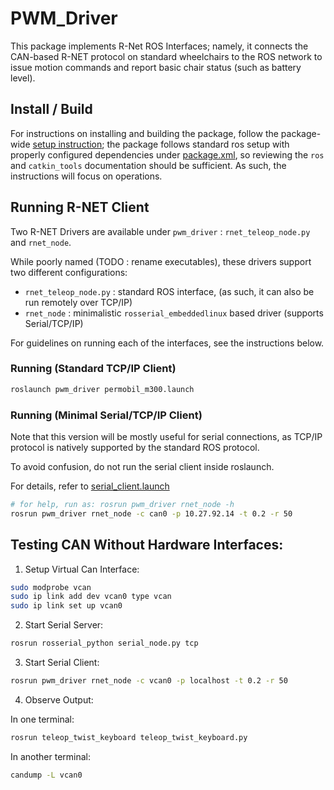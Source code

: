 # PWM\_Driver

This package implements R-Net ROS Interfaces; namely, it connects the CAN-based R-NET protocol on standard wheelchairs to the ROS network to issue motion commands and report basic chair status (such as battery level).

## Install / Build

For instructions on installing and building the package, follow the package-wide [setup instruction](TODO); the package follows standard ros setup with properly configured dependencies under [package.xml](package.xml), so reviewing the `ros` and `catkin_tools` documentation should be sufficient. As such, the instructions will focus on operations.

## Running R-NET Client

Two R-NET Drivers are available under `pwm_driver` : `rnet_teleop_node.py` and `rnet_node`.

While poorly named (TODO : rename executables), these drivers support two different configurations:

- `rnet_teleop_node.py` : standard ROS interface, (as such, it can also be run remotely over TCP/IP)
- `rnet_node` : minimalistic `rosserial_embeddedlinux` based driver (supports Serial/TCP/IP)

For guidelines on running each of the interfaces, see the instructions below.

### Running (Standard TCP/IP Client)

```bash
roslaunch pwm_driver permobil_m300.launch
```

### Running (Minimal Serial/TCP/IP Client)

Note that this version will be mostly useful for serial connections,
as TCP/IP protocol is natively supported by the standard ROS protocol.

To avoid confusion, do not run the serial client inside roslaunch.

For details, refer to [serial\_client.launch](launch/serial_client.launch)

```bash
# for help, run as: rosrun pwm_driver rnet_node -h
rosrun pwm_driver rnet_node -c can0 -p 10.27.92.14 -t 0.2 -r 50
```

## Testing CAN Without Hardware Interfaces:

1. Setup Virtual Can Interface:

```bash
sudo modprobe vcan
sudo ip link add dev vcan0 type vcan
sudo ip link set up vcan0
```

2. Start Serial Server:

```bash
rosrun rosserial_python serial_node.py tcp
```

3. Start Serial Client:

```bash
rosrun pwm_driver rnet_node -c vcan0 -p localhost -t 0.2 -r 50
```

4. Observe Output:

In one terminal:

```bash
rosrun teleop_twist_keyboard teleop_twist_keyboard.py
```

In another terminal:

```bash
candump -L vcan0
```
